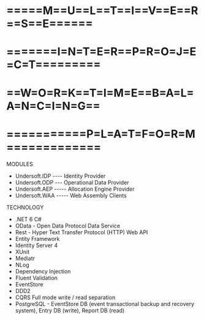 # =====M==U==L==T==I==V==E==R==S==E======
# =======I=N=T=E=R==P=R=O=J=E=C=T=========
# ==W=O=R=K==T=I=M=E==B=A=L=A=N=C=I=N=G==
# ===========P=L=A=T=F=O=R=M=============

MODULES
- Undersoft.IDP ---- Identity Provider
- Undersoft.ODP --- Operational Data Provider
- Undersoft.AEP ----- Allocation Engine Provider 
- Undersoft.WAA ----- Web Assembly Clients 

TECHNOLOGY
- .NET 6 C#
- OData - Open Data Protocol Data Service
- Rest - Hyper Text Transfer Protocol (HTTP) Web API
- Entity Framework
- Identity Server 4
- XUnit 
- Mediatr
- NLog 
- Dependency Injection
- Fluent Validation
- EventStore
- DDD2
- CQRS Full mode write / read separation
- PostgreSQL - EventStore DB (event transactional backup and recovery system), Entry DB (write), Report DB (read)

